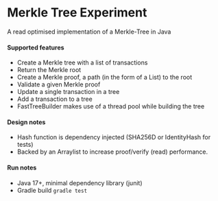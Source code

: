 # Merkle Tree Experiment

A read optimised implementation of a Merkle-Tree in Java

#### Supported features

- Create a Merkle tree with a list of transactions
- Return the Merkle root
- Create a Merkle proof, a path (in the form of a List<String>) to the root
- Validate a given Merkle proof
- Update a single transaction in a tree 
- Add a transaction to a tree
- FastTreeBuilder makes use of a thread pool while building the tree

#### Design notes

- Hash function is dependency injected (SHA256D or IdentityHash for tests)
- Backed by an Arraylist to increase proof/verify (read) performance.

#### Run notes

- Java 17+, minimal dependency library (junit) 
- Gradle build `gradle test`

